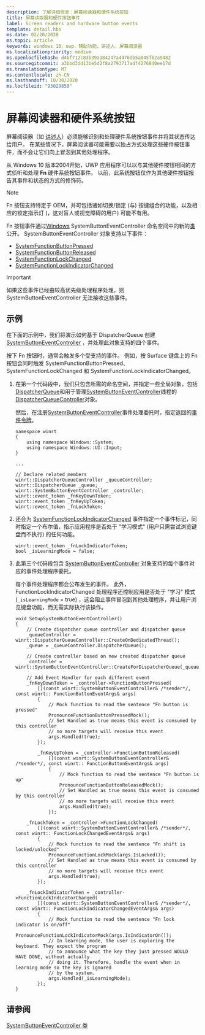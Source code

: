 ```yaml
---
description: 了解详细信息：屏幕阅读器和硬件系统按钮
title: 屏幕读取器和硬件按钮事件
label: Screen readers and hardware button events
template: detail.hbs
ms.date: 02/20/2020
ms.topic: article
keywords: windows 10，uwp，辅助功能，讲述人，屏幕阅读器
ms.localizationpriority: medium
ms.openlocfilehash: d4bf712c83b39a184247a4476db5a045f62a9482
ms.sourcegitcommit: a3bbd3dd13be5d2f8a2793717adf4276840ee17d
ms.translationtype: MT
ms.contentlocale: zh-CN
ms.lasthandoff: 10/30/2020
ms.locfileid: "93029850"
---
```

# <a name="screen-readers-and-hardware-system-buttons"></a>屏幕阅读器和硬件系统按钮

屏幕阅读器（如 [讲述人](https://support.microsoft.com/help/22798/windows-10-complete-guide-to-narrator)）必须能够识别和处理硬件系统按钮事件并将其状态传达给用户。 在某些情况下，屏幕阅读器可能需要以独占方式处理这些硬件按钮事件，而不会让它们向上冒泡到其他处理程序。

从 Windows 10 版本2004开始，UWP 应用程序可以以与其他硬件按钮相同的方式侦听和处理 **Fn** 硬件系统按钮事件。 以前，此系统按钮仅作为其他硬件按钮报告其事件和状态的方式的修饰符。

> [!NOTE]
> Fn 按钮支持特定于 OEM，并可包括诸如切换/锁定 (与) 按键组合的功能，以及相应的锁定指示灯 (，这对盲人或视觉障碍的用户) 可能不有用。

Fn 按钮事件通过[Windows](/uwp/api/windows.ui.input) SystemButtonEventController 命名空间中的新的[类](/uwp/api/windows.ui.input.systembuttoneventcontroller)公开。 SystemButtonEventController 对象支持以下事件：

- [SystemFunctionButtonPressed](/uwp/api/windows.ui.input.systembuttoneventcontroller.systemfunctionbuttonpressed)
- [SystemFunctionButtonReleased](/uwp/api/windows.ui.input.systembuttoneventcontroller.systemfunctionbuttonreleased)
- [SystemFunctionLockChanged](/uwp/api/windows.ui.input.systembuttoneventcontroller.systemfunctionlockchanged)
- [SystemFunctionLockIndicatorChanged](/uwp/api/windows.ui.input.systembuttoneventcontroller.systemfunctionlockindicatorchanged)

> [!Important]
> 如果这些事件已经由较高优先级处理程序处理，则 SystemButtonEventController 无法接收这些事件。

## <a name="examples"></a>示例

在下面的示例中，我们将演示如何基于 DispatcherQueue 创建 [SystemButtonEventController](/uwp/api/windows.ui.input.systembuttoneventcontroller) ，并处理此对象支持的四个事件。

按下 Fn 按钮时，通常会触发多个受支持的事件。 例如，按 Surface 键盘上的 Fn 按钮会同时触发 SystemFunctionButtonPressed、SystemFunctionLockChanged 和 SystemFunctionLockIndicatorChanged。

1. 在第一个代码段中，我们只包含所需的命名空间，并指定一些全局对象，包括[DispatcherQueue](/uwp/api/windows.system.dispatcherqueue)和用于管理[SystemButtonEventController](/uwp/api/windows.ui.input.systembuttoneventcontroller)线程的[DispatcherQueueController](/uwp/api/windows.system.dispatcherqueuecontroller)对象。

   然后，在注册[SystemButtonEventController](/uwp/api/windows.ui.input.systembuttoneventcontroller)事件处理委托时，指定返回的[事件令牌](/uwp/cpp-ref-for-winrt/event-token)。

    ```cppwinrt
    namespace winrt
    {
        using namespace Windows::System;
        using namespace Windows::UI::Input;
    }

    ...

    // Declare related members
    winrt::DispatcherQueueController _queueController;
    winrt::DispatcherQueue _queue;
    winrt::SystemButtonEventController _controller;
    winrt::event_token _fnKeyDownToken;
    winrt::event_token _fnKeyUpToken;
    winrt::event_token _fnLockToken;
    ```

2. 还会为 [SystemFunctionLockIndicatorChanged](/uwp/api/windows.ui.input.systembuttoneventcontroller.systemfunctionlockindicatorchanged) 事件指定一个事件标记，同时指定一个布尔值，指示应用程序是否处于 "学习模式" (用户只需尝试浏览键盘而不执行) 的任何功能。

    ```cppwinrt
    winrt::event_token _fnLockIndicatorToken;
    bool _isLearningMode = false;
    ```

3. 此第三个代码段包含 [SystemButtonEventController](/uwp/api/windows.ui.input.systembuttoneventcontroller) 对象支持的每个事件对应的事件处理程序委托。

   每个事件处理程序都会公布发生的事件。 此外，FunctionLockIndicatorChanged 处理程序还控制应用是否处于 "学习" 模式 (`_isLearningMode` = true) ，这会阻止事件冒泡到其他处理程序，并让用户浏览键盘功能，而无需实际执行该操作。

    ```cppwinrt
    void SetupSystemButtonEventController()
    {
        // Create dispatcher queue controller and dispatcher queue
        _queueController = winrt::DispatcherQueueController::CreateOnDedicatedThread();
        _queue = _queueController.DispatcherQueue();

        // Create controller based on new created dispatcher queue
        _controller = winrt::SystemButtonEventController::CreateForDispatcherQueue(_queue);

        // Add Event Handler for each different event
        _fnKeyDownToken = _controller->FunctionButtonPressed(
            [](const winrt::SystemButtonEventController& /*sender*/, const winrt:: FunctionButtonEventArgs& args)
            {
                // Mock function to read the sentence "Fn button is pressed"
                PronounceFunctionButtonPressedMock();
                // Set Handled as true means this event is consumed by this controller
                // no more targets will receive this event
                args.Handled(true);
            });

            _fnKeyUpToken = _controller->FunctionButtonReleased(
                [](const winrt::SystemButtonEventController& /*sender*/, const winrt:: FunctionButtonEventArgs& args)
                {
                    // Mock function to read the sentence "Fn button is up"
                    PronounceFunctionButtonReleasedMock();
                    // Set Handled as true means this event is consumed by this controller
                    // no more targets will receive this event
                    args.Handled(true);
                });

        _fnLockToken = _controller->FunctionLockChanged(
            [](const winrt::SystemButtonEventController& /*sender*/, const winrt:: FunctionLockChangedEventArgs& args)
            {
                // Mock function to read the sentence "Fn shift is locked/unlocked"
                PronounceFunctionLockMock(args.IsLocked());
                // Set Handled as true means this event is consumed by this controller
                // no more targets will receive this event
                args.Handled(true);
            });

        _fnLockIndicatorToken = _controller->FunctionLockIndicatorChanged(
            [](const winrt::SystemButtonEventController& /*sender*/, const winrt:: FunctionLockIndicatorChangedEventArgs& args)
            {
                // Mock function to read the sentence "Fn lock indicator is on/off"
                PronounceFunctionLockIndicatorMock(args.IsIndicatorOn());
                // In learning mode, the user is exploring the keyboard. They expect the program
                // to announce what the key they just pressed WOULD HAVE DONE, without actually
                // doing it. Therefore, handle the event when in learning mode so the key is ignored
                // by the system.
                args.Handled(_isLearningMode);
            });
    }
    ```

## <a name="see-also"></a>请参阅

[SystemButtonEventController 类](/uwp/api/windows.ui.input.systembuttoneventcontroller)
